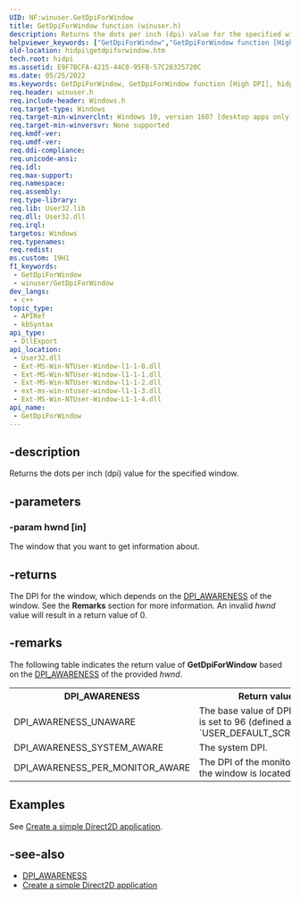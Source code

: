 ```yaml
---
UID: NF:winuser.GetDpiForWindow
title: GetDpiForWindow function (winuser.h)
description: Returns the dots per inch (dpi) value for the specified window.
helpviewer_keywords: ["GetDpiForWindow","GetDpiForWindow function [High DPI]","hidpi.getdpiforwindow","winuser/GetDpiForWindow"]
old-location: hidpi\getdpiforwindow.htm
tech.root: hidpi
ms.assetid: E9F7BCFA-4215-44C0-95FB-57C28325720C
ms.date: 05/25/2022
ms.keywords: GetDpiForWindow, GetDpiForWindow function [High DPI], hidpi.getdpiforwindow, winuser/GetDpiForWindow
req.header: winuser.h
req.include-header: Windows.h
req.target-type: Windows
req.target-min-winverclnt: Windows 10, version 1607 [desktop apps only]
req.target-min-winversvr: None supported
req.kmdf-ver: 
req.umdf-ver: 
req.ddi-compliance: 
req.unicode-ansi: 
req.idl: 
req.max-support: 
req.namespace: 
req.assembly: 
req.type-library: 
req.lib: User32.lib
req.dll: User32.dll
req.irql: 
targetos: Windows
req.typenames: 
req.redist: 
ms.custom: 19H1
f1_keywords:
 - GetDpiForWindow
 - winuser/GetDpiForWindow
dev_langs:
 - c++
topic_type:
 - APIRef
 - kbSyntax
api_type:
 - DllExport
api_location:
 - User32.dll
 - Ext-MS-Win-NTUser-Window-l1-1-0.dll
 - Ext-MS-Win-NTUser-Window-l1-1-1.dll
 - Ext-MS-Win-NTUser-Window-l1-1-2.dll
 - ext-ms-win-ntuser-window-l1-1-3.dll
 - Ext-MS-Win-NTUser-Window-L1-1-4.dll
api_name:
 - GetDpiForWindow
---
```


## -description

Returns the dots per inch (dpi) value for the specified window.

## -parameters

### -param hwnd [in]

The window that you want to get information about.

## -returns

The DPI for the window, which depends on the [DPI_AWARENESS](/windows/win32/api/windef/ne-windef-dpi_awareness) of the window. See the **Remarks** section for more information. An invalid *hwnd* value will result in a return value of 0.

## -remarks

The following table indicates the return value of <b>GetDpiForWindow</b> based on the [DPI_AWARENESS](/windows/win32/api/windef/ne-windef-dpi_awareness) of the provided *hwnd*.

<table>
<tr>
<th>DPI_AWARENESS</th>
<th>Return value</th>
</tr>
<tr>
<td>DPI_AWARENESS_UNAWARE</td>
<td>The base value of DPI is which is set to 96 (defined as `USER_DEFAULT_SCREEN_DPI`)</td>
</tr>
<tr>
<td>DPI_AWARENESS_SYSTEM_AWARE</td>
<td>The system DPI.</td>
</tr>
<tr>
<td>DPI_AWARENESS_PER_MONITOR_AWARE</td>
<td>The DPI of the monitor where the window is located.</td>
</tr>
</table>

## Examples

See [Create a simple Direct2D application](/windows/win32/Direct2D/direct2d-quickstart).

## -see-also

* [DPI_AWARENESS](/windows/win32/api/windef/ne-windef-dpi_awareness)
* [Create a simple Direct2D application](/windows/win32/Direct2D/direct2d-quickstart)
